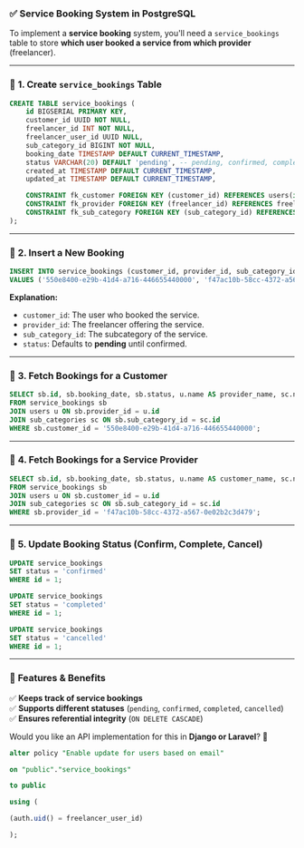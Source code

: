 ### ✅ **Service Booking System in PostgreSQL**
To implement a **service booking** system, you'll need a `service_bookings` table to store **which user booked a service from which provider** (freelancer).

---

### 📌 **1. Create `service_bookings` Table**
```sql
CREATE TABLE service_bookings (
    id BIGSERIAL PRIMARY KEY,
    customer_id UUID NOT NULL,
    freelancer_id INT NOT NULL,
    freelancer_user_id UUID NULL,
    sub_category_id BIGINT NOT NULL,
    booking_date TIMESTAMP DEFAULT CURRENT_TIMESTAMP,
    status VARCHAR(20) DEFAULT 'pending', -- pending, confirmed, completed, cancelled
    created_at TIMESTAMP DEFAULT CURRENT_TIMESTAMP,
    updated_at TIMESTAMP DEFAULT CURRENT_TIMESTAMP,

    CONSTRAINT fk_customer FOREIGN KEY (customer_id) REFERENCES users(id) ON DELETE CASCADE,
    CONSTRAINT fk_provider FOREIGN KEY (freelancer_id) REFERENCES freelancer(id) ON DELETE CASCADE,
    CONSTRAINT fk_sub_category FOREIGN KEY (sub_category_id) REFERENCES sub_categories(id) ON DELETE CASCADE
);
```
---

### 📌 **2. Insert a New Booking**
```sql
INSERT INTO service_bookings (customer_id, provider_id, sub_category_id, status)
VALUES ('550e8400-e29b-41d4-a716-446655440000', 'f47ac10b-58cc-4372-a567-0e02b2c3d479', 2, 'pending');
```
**Explanation:**
- `customer_id`: The user who booked the service.
- `provider_id`: The freelancer offering the service.
- `sub_category_id`: The subcategory of the service.
- `status`: Defaults to **pending** until confirmed.

---

### 📌 **3. Fetch Bookings for a Customer**
```sql
SELECT sb.id, sb.booking_date, sb.status, u.name AS provider_name, sc.name AS service_name
FROM service_bookings sb
JOIN users u ON sb.provider_id = u.id
JOIN sub_categories sc ON sb.sub_category_id = sc.id
WHERE sb.customer_id = '550e8400-e29b-41d4-a716-446655440000';
```

---

### 📌 **4. Fetch Bookings for a Service Provider**
```sql
SELECT sb.id, sb.booking_date, sb.status, u.name AS customer_name, sc.name AS service_name
FROM service_bookings sb
JOIN users u ON sb.customer_id = u.id
JOIN sub_categories sc ON sb.sub_category_id = sc.id
WHERE sb.provider_id = 'f47ac10b-58cc-4372-a567-0e02b2c3d479';
```

---

### 📌 **5. Update Booking Status (Confirm, Complete, Cancel)**
```sql
UPDATE service_bookings 
SET status = 'confirmed' 
WHERE id = 1;
```

```sql
UPDATE service_bookings 
SET status = 'completed' 
WHERE id = 1;
```

```sql
UPDATE service_bookings 
SET status = 'cancelled' 
WHERE id = 1;
```

---

### 🎯 **Features & Benefits**
✅ **Keeps track of service bookings**  
✅ **Supports different statuses** (`pending`, `confirmed`, `completed`, `cancelled`)  
✅ **Ensures referential integrity** (`ON DELETE CASCADE`)

Would you like an API implementation for this in **Django or Laravel**? 🚀

```sql 
alter policy "Enable update for users based on email"

on "public"."service_bookings"

to public

using (

(auth.uid() = freelancer_user_id)

);
```
